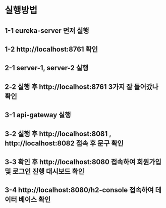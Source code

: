 # 실행방법

## 1-1 eureka-server 먼저 실행 
## 1-2 http://localhost:8761 확인 

## 2-1 server-1, server-2 실행 
## 2-2 실행 후 http://localhost:8761 3가지 잘 들어갔나 확인  

## 3-1 api-gateway 실행
## 3-2 실행 후 http://localhost:8081 , http://localhost:8082 접속 후 문구 확인
## 3-3 확인 후 http://localhost:8080 접속하여 회원가입 및 로그인 진행 대시보드 확인  
## 3-4 http://localhost:8080/h2-console 접속하여 데이터 베이스 확인 


